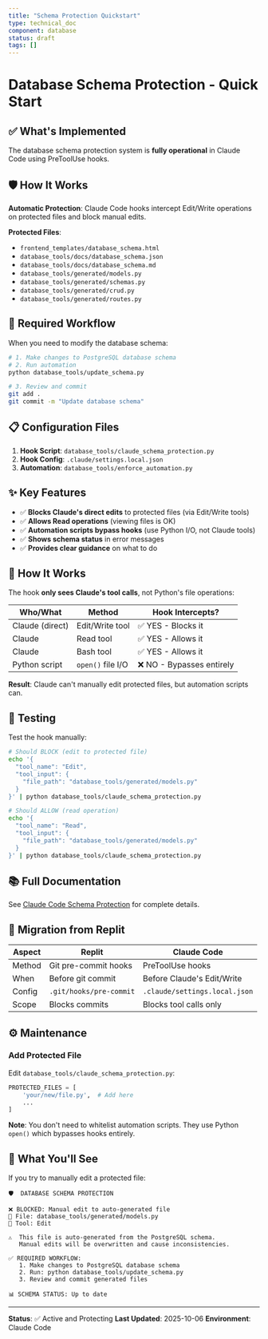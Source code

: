```yaml
---
title: "Schema Protection Quickstart"
type: technical_doc
component: database
status: draft
tags: []
---
```


# Database Schema Protection - Quick Start

## ✅ What's Implemented

The database schema protection system is **fully operational** in Claude Code using PreToolUse hooks.

## 🛡️ How It Works

**Automatic Protection**: Claude Code hooks intercept Edit/Write operations on protected files and block manual edits.

**Protected Files**:
- `frontend_templates/database_schema.html`
- `database_tools/docs/database_schema.json`
- `database_tools/docs/database_schema.md`
- `database_tools/generated/models.py`
- `database_tools/generated/schemas.py`
- `database_tools/generated/crud.py`
- `database_tools/generated/routes.py`

## 🔧 Required Workflow

When you need to modify the database schema:

```bash
# 1. Make changes to PostgreSQL database schema
# 2. Run automation
python database_tools/update_schema.py

# 3. Review and commit
git add .
git commit -m "Update database schema"
```

## 📋 Configuration Files

1. **Hook Script**: `database_tools/claude_schema_protection.py`
2. **Hook Config**: `.claude/settings.local.json`
3. **Automation**: `database_tools/enforce_automation.py`

## ✨ Key Features

- ✅ **Blocks Claude's direct edits** to protected files (via Edit/Write tools)
- ✅ **Allows Read operations** (viewing files is OK)
- ✅ **Automation scripts bypass hooks** (use Python I/O, not Claude tools)
- ✅ **Shows schema status** in error messages
- ✅ **Provides clear guidance** on what to do

## 🧠 How It Works

The hook **only sees Claude's tool calls**, not Python's file operations:

| Who/What | Method | Hook Intercepts? |
|----------|--------|------------------|
| Claude (direct) | Edit/Write tool | ✅ YES - Blocks it |
| Claude | Read tool | ✅ YES - Allows it |
| Claude | Bash tool | ✅ YES - Allows it |
| Python script | `open()` file I/O | ❌ NO - Bypasses entirely |

**Result**: Claude can't manually edit protected files, but automation scripts can.

## 🧪 Testing

Test the hook manually:

```bash
# Should BLOCK (edit to protected file)
echo '{
  "tool_name": "Edit",
  "tool_input": {
    "file_path": "database_tools/generated/models.py"
  }
}' | python database_tools/claude_schema_protection.py

# Should ALLOW (read operation)
echo '{
  "tool_name": "Read",
  "tool_input": {
    "file_path": "database_tools/generated/models.py"
  }
}' | python database_tools/claude_schema_protection.py
```

## 📚 Full Documentation

See [Claude Code Schema Protection](../docs/development/CLAUDE_CODE_SCHEMA_PROTECTION.md) for complete details.

## 🔄 Migration from Replit

| Aspect | Replit | Claude Code |
|--------|--------|-------------|
| Method | Git pre-commit hooks | PreToolUse hooks |
| When | Before git commit | Before Claude's Edit/Write |
| Config | `.git/hooks/pre-commit` | `.claude/settings.local.json` |
| Scope | Blocks commits | Blocks tool calls only |

## ⚙️ Maintenance

### Add Protected File
Edit `database_tools/claude_schema_protection.py`:
```python
PROTECTED_FILES = [
    'your/new/file.py',  # Add here
    ...
]
```

**Note**: You don't need to whitelist automation scripts. They use Python `open()` which bypasses hooks entirely.

## 🚨 What You'll See

If you try to manually edit a protected file:

```
🛡️  DATABASE SCHEMA PROTECTION

❌ BLOCKED: Manual edit to auto-generated file
📁 File: database_tools/generated/models.py
🔧 Tool: Edit

⚠️  This file is auto-generated from the PostgreSQL schema.
   Manual edits will be overwritten and cause inconsistencies.

✅ REQUIRED WORKFLOW:
   1. Make changes to PostgreSQL database schema
   2. Run: python database_tools/update_schema.py
   3. Review and commit generated files

📊 SCHEMA STATUS: Up to date
```

---

**Status**: ✅ Active and Protecting
**Last Updated**: 2025-10-06
**Environment**: Claude Code
